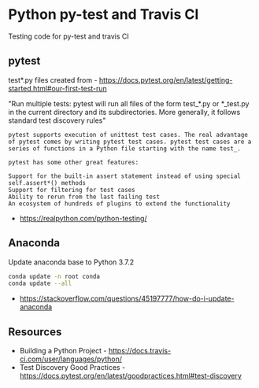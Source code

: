 # Python py-test and Travis CI
Testing code for py-test and travis CI

## pytest
test*.py files created from - https://docs.pytest.org/en/latest/getting-started.html#our-first-test-run

"Run multiple tests: pytest will run all files of the form test_*.py or *_test.py in the current directory and its subdirectories. More generally, it follows standard test discovery rules"

```text
pytest supports execution of unittest test cases. The real advantage of pytest comes by writing pytest test cases. pytest test cases are a series of functions in a Python file starting with the name test_.

pytest has some other great features:

Support for the built-in assert statement instead of using special self.assert*() methods
Support for filtering for test cases
Ability to rerun from the last failing test
An ecosystem of hundreds of plugins to extend the functionality
```
* https://realpython.com/python-testing/

## Anaconda
Update anaconda base to Python 3.7.2
```bash
conda update -n root conda
conda update --all
```
* https://stackoverflow.com/questions/45197777/how-do-i-update-anaconda

## Resources
* Building a Python Project - https://docs.travis-ci.com/user/languages/python/
* Test Discovery Good Practices - https://docs.pytest.org/en/latest/goodpractices.html#test-discovery